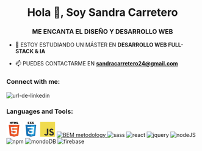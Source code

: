 

<!-- Generado con https://rahuldkjain.github.io/gh-profile-readme-generator/ -->
<h1 align="center">Hola 👋, Soy Sandra Carretero</h1>
<h3 align="center">ME ENCANTA EL DISEÑO Y DESARROLLO WEB</h3>

<!-- - 🔭 ACTUALMENTE TRABAJO EN [MI PORTFOLIO]() -->

- 🌱 ESTOY ESTUDIANDO UN MÁSTER EN **DESARROLLO WEB FULL-STACK & IA**

<!-- - 👨‍💻 TODOS MIS PROYECTOS ESTÁN [MIDOMINIO.COM](MIDOMINIO.COM) -->

- 📫 PUEDES CONTACTARME EN **sandracarretero24@gmail.com**

<h3 align="left">Connect with me:</h3>
<p align="left">
  <a href="https://www.linkedin.com/in/sandra-carretero-lopez/" target="blank" style="text-decoration:none">
      <img align="center" src="https://raw.githubusercontent.com/rahuldkjain/github-profile-readme-generator/master/src/images/icons/Social/linked-in-alt.svg" alt="url-de-linkedin" height="30" width="40" />
  </a>
</p>

<h3 align="left">Languages and Tools:</h3>
<p align="left">

 <a href="https://www.w3.org/html/" target="_blank" rel="noreferrer" style="text-decoration:none">
      <img src="https://raw.githubusercontent.com/devicons/devicon/master/icons/html5/html5-original-wordmark.svg" alt="html5" width="40" height="40"/> 
</a> 
<a href="https://www.w3.org/Style/CSS/" target="_blank" rel="noreferrer" style="text-decoration:none"> 
    <img src="https://raw.githubusercontent.com/devicons/devicon/master/icons/css3/css3-original-wordmark.svg" alt="css3" width="40" height="40"/> 
</a>

<a href="https://developer.mozilla.org/en-US/docs/Web/JavaScript" target="_blank" rel="noreferrer" style="text-decoration:none"> 
  <img src="https://raw.githubusercontent.com/devicons/devicon/master/icons/javascript/javascript-original.svg" alt="javascript" width="40" height="40"/> 
</a>

<a href="https://getbem.com/">
      <img src="http://jennyknuth.com/wp-content/uploads/2018/03/BEM-1.png" target="_blank" rel="noreferrer" width="40" height="40" alt="BEM metodology">
  </a>

  <a href="https://sass-lang.com/" style="text-decoration:none">
      <img src="https://upload.wikimedia.org/wikipedia/commons/thumb/9/96/Sass_Logo_Color.svg/2560px-Sass_Logo_Color.svg.png" target="_blank" rel="noreferrer" width="40" alt="sass">
  </a>

   <a href="https://es.react.dev/" style="text-decoration:none">
      <img src="https://upload.wikimedia.org/wikipedia/commons/thumb/4/47/React.svg/375px-React.svg.png" target="_blank" rel="noreferrer" width="40" alt="react">
  </a>

   <a href="https://es.react.dev/" style="text-decoration:none">
      <img src="https://cdn.jsdelivr.net/gh/devicons/devicon@latest/icons/jquery/jquery-original-wordmark.svg" target="_blank" rel="noreferrer" width="40" alt="jquery">
  </a>

  <a href="https://es.react.dev/" style="text-decoration:none">
      <img src="https://cdn.jsdelivr.net/gh/devicons/devicon@latest/icons/nodejs/nodejs-original-wordmark.svg" target="_blank" rel="noreferrer" width="40" alt="nodeJS">
  </a>

  <a href="https://es.react.dev/" style="text-decoration:none">
      <img src="https://cdn.jsdelivr.net/gh/devicons/devicon@latest/icons/npm/npm-original-wordmark.svg" target="_blank" rel="noreferrer" width="40" alt="npm">
  </a>

  <a href="https://es.react.dev/" style="text-decoration:none">
      <img src="https://cdn.jsdelivr.net/gh/devicons/devicon@latest/icons/mongodb/mongodb-original-wordmark.svg" target="_blank" rel="noreferrer" width="40" alt="mondoDB">
  </a>

  <a href="https://es.react.dev/" style="text-decoration:none">
      <img src="https://cdn.jsdelivr.net/gh/devicons/devicon@latest/icons/firebase/firebase-original.svg" target="_blank" rel="noreferrer" width="40" alt="firebase">
  </a>
</p>

